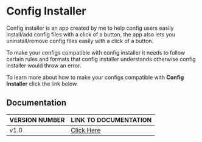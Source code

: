 # Config Installer
Config installer is an app created by me to help config users easily install/add config files with a click of a button, the app also lets you uninstall/remove config files easily with a click of a button.

To make your configs compatible with config installer it needs to follow certain rules and formats that config installer understands otherwise config installer would throw an error.

  
To learn more about how to make your configs compatible with **Config Installer** click the link below.


**Documentation**
----

VERSION NUMBER | LINK TO DOCUMENTATION
---|---
  v1.0 | [Click Here](https://github.com/D3VIIx/Config-Installer/blob/main/v1.0/README.md)









